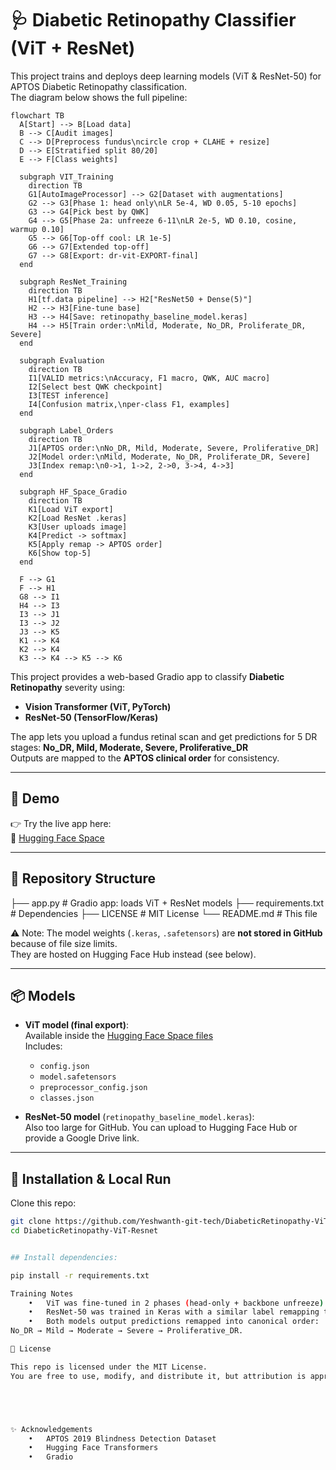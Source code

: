 # 🩺 Diabetic Retinopathy Classifier (ViT + ResNet)


This project trains and deploys deep learning models (ViT & ResNet-50) for APTOS Diabetic Retinopathy classification.  
The diagram below shows the full pipeline:

```mermaid
flowchart TB
  A[Start] --> B[Load data]
  B --> C[Audit images]
  C --> D[Preprocess fundus\ncircle crop + CLAHE + resize]
  D --> E[Stratified split 80/20]
  E --> F[Class weights]

  subgraph VIT_Training
    direction TB
    G1[AutoImageProcessor] --> G2[Dataset with augmentations]
    G2 --> G3[Phase 1: head only\nLR 5e-4, WD 0.05, 5-10 epochs]
    G3 --> G4[Pick best by QWK]
    G4 --> G5[Phase 2a: unfreeze 6-11\nLR 2e-5, WD 0.10, cosine, warmup 0.10]
    G5 --> G6[Top-off cool: LR 1e-5]
    G6 --> G7[Extended top-off]
    G7 --> G8[Export: dr-vit-EXPORT-final]
  end

  subgraph ResNet_Training
    direction TB
    H1[tf.data pipeline] --> H2["ResNet50 + Dense(5)"]
    H2 --> H3[Fine-tune base]
    H3 --> H4[Save: retinopathy_baseline_model.keras]
    H4 --> H5[Train order:\nMild, Moderate, No_DR, Proliferate_DR, Severe]
  end

  subgraph Evaluation
    direction TB
    I1[VALID metrics:\nAccuracy, F1 macro, QWK, AUC macro]
    I2[Select best QWK checkpoint]
    I3[TEST inference]
    I4[Confusion matrix,\nper-class F1, examples]
  end

  subgraph Label_Orders
    direction TB
    J1[APTOS order:\nNo_DR, Mild, Moderate, Severe, Proliferative_DR]
    J2[Model order:\nMild, Moderate, No_DR, Proliferate_DR, Severe]
    J3[Index remap:\n0->1, 1->2, 2->0, 3->4, 4->3]
  end

  subgraph HF_Space_Gradio
    direction TB
    K1[Load ViT export]
    K2[Load ResNet .keras]
    K3[User uploads image]
    K4[Predict -> softmax]
    K5[Apply remap -> APTOS order]
    K6[Show top-5]
  end

  F --> G1
  F --> H1
  G8 --> I1
  H4 --> I3
  I3 --> J1
  I3 --> J2
  J3 --> K5
  K1 --> K4
  K2 --> K4
  K3 --> K4 --> K5 --> K6
```

This project provides a web-based Gradio app to classify **Diabetic Retinopathy** severity using:
- **Vision Transformer (ViT, PyTorch)**  
- **ResNet-50 (TensorFlow/Keras)**  

The app lets you upload a fundus retinal scan and get predictions for 5 DR stages:
**No_DR, Mild, Moderate, Severe, Proliferative_DR**  
Outputs are mapped to the **APTOS clinical order** for consistency.

---

## 🚀 Demo

👉 Try the live app here:  
🔗 [Hugging Face Space](https://huggingface.co/spaces/Yeshwanth2410/DiabeticRetinopath-ViT-Resnet)

---

## 📂 Repository Structure

├── app.py                   # Gradio app: loads ViT + ResNet models
├── requirements.txt         # Dependencies
├── LICENSE                  # MIT License
└── README.md                # This file




⚠️ Note: The model weights (`.keras`, `.safetensors`) are **not stored in GitHub** because of file size limits.  
They are hosted on Hugging Face Hub instead (see below).

---

## 📦 Models

- **ViT model (final export)**:  
  Available inside the [Hugging Face Space files](https://huggingface.co/spaces/Yeshwanth2410/DiabeticRetinopath-ViT-Resnet/tree/main/dr-vit-EXPORT-final)  
  Includes:
  - `config.json`  
  - `model.safetensors`  
  - `preprocessor_config.json`  
  - `classes.json`

- **ResNet-50 model** (`retinopathy_baseline_model.keras`):  
  Also too large for GitHub. You can upload to Hugging Face Hub or provide a Google Drive link.

---

## 🔧 Installation & Local Run

Clone this repo:
```bash
git clone https://github.com/Yeshwanth-git-tech/DiabeticRetinopathy-ViT-Resnet.git
cd DiabeticRetinopathy-ViT-Resnet


## Install dependencies:

pip install -r requirements.txt

Training Notes
	•	ViT was fine-tuned in 2 phases (head-only + backbone unfreeze) with class-balanced loss.
	•	ResNet-50 was trained in Keras with a similar label remapping to match APTOS dataset order.
	•	Both models output predictions remapped into canonical order:
No_DR → Mild → Moderate → Severe → Proliferative_DR.

📜 License

This repo is licensed under the MIT License.
You are free to use, modify, and distribute it, but attribution is appreciated.





✨ Acknowledgements
	•	APTOS 2019 Blindness Detection Dataset
	•	Hugging Face Transformers
	•	Gradio